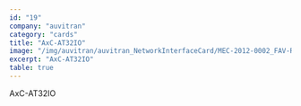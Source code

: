 ```yaml
---
id: "19"
company: "auvitran"
category: "cards"
title: "AxC-AT32IO"
image: "/img/auvitran/auvitran_NetworkInterfaceCard/MEC-2012-0002_FAV-Rev3-Bouchon-AxC-AT32IO.webp"
excerpt: "AxC-AT32IO"
table: true
---
```

AxC-AT32IO